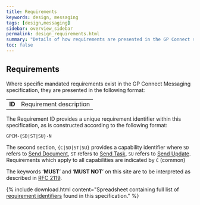 ```yaml
---
title: Requirements
keywords: design, messaging
tags: [design,messaging]
sidebar: overview_sidebar
permalink: design_requirements.html
summary: "Details of how requirements are presented in the GP Connect specification"
toc: false
---
```


## Requirements ##

Where specific mandated requirements exist in the GP Connect Messaging specification, they are presented in the following format:

<table class="requirement-box">
  <tr>
    <td><strong>ID</strong></td>
    <td>Requirement description</td>
  </tr>
</table> 

The Requirement ID provides a unique requirement identifier within this specification, as is constructed according to the following format:

`GPCM-{SD|ST|SU}-N` 

The second section, `{C|SD|ST|SU}` provides a capability identifier where `SD` refers to [Send Document](senddocument.html), `ST` refers to [Send Task](sendtask.html), `SU` refers to [Send Update](sendupdate.html). Requirements which apply to all capabilities are indicated by `C` (common)

The keywords ‘**MUST**’ and ‘**MUST NOT**’ on this site are to be interpreted as described in [RFC 2119](https://www.ietf.org/rfc/rfc2119.txt).

{% include download.html content="Spreadsheet containing full list of [requirement identifiers](downloads/GPConnectMessaging-Requirements.xlsx) found in this specification." %}
